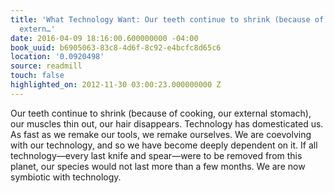 ```yaml
---
title: 'What Technology Want: Our teeth continue to shrink (because of cooking, our
  extern…'
date: 2016-04-09 18:16:00.600000000 -04:00
book_uuid: b6905063-83c8-4d6f-8c92-e4bcfc8d65c6
location: '0.0920498'
source: readmill
touch: false
highlighted_on: 2012-11-30 03:00:23.000000000 Z
---
```


Our teeth continue to shrink (because of cooking, our external stomach), our muscles thin out, our hair disappears. Technology has domesticated us. As fast as we remake our tools, we remake ourselves. We are coevolving with our technology, and so we have become deeply dependent on it. If all technology—every last knife and spear—were to be removed from this planet, our species would not last more than a few months. We are now symbiotic with technology.